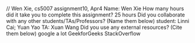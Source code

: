 // Wen Xie, cs5007 assignment10, Apr4
Name: Wen Xie
How many hours did it take you to complete this assignment? 25 hours
Did you collaborate with any other students/TAs/Professors? (Name them below)
student: Linni Cai; Yuan Yao  TA: Xuan Wang
Did you use any external resources? (Cite them below)
google a lot GeekforGeeks StackOverflow 